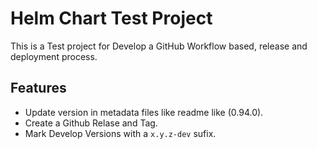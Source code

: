 # Helm Chart Test Project 

This is a Test project for Develop a GitHub Workflow based, release and deployment process.

## Features

* Update version in metadata files like readme like (0.94.0).
* Create a Github Relase and Tag.
* Mark Develop Versions with a ```x.y.z-dev``` sufix.

